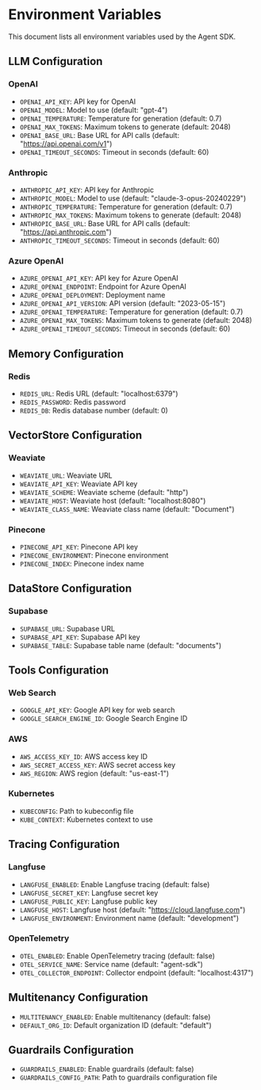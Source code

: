 # Environment Variables

This document lists all environment variables used by the Agent SDK.

## LLM Configuration

### OpenAI

- `OPENAI_API_KEY`: API key for OpenAI
- `OPENAI_MODEL`: Model to use (default: "gpt-4")
- `OPENAI_TEMPERATURE`: Temperature for generation (default: 0.7)
- `OPENAI_MAX_TOKENS`: Maximum tokens to generate (default: 2048)
- `OPENAI_BASE_URL`: Base URL for API calls (default: "https://api.openai.com/v1")
- `OPENAI_TIMEOUT_SECONDS`: Timeout in seconds (default: 60)

### Anthropic

- `ANTHROPIC_API_KEY`: API key for Anthropic
- `ANTHROPIC_MODEL`: Model to use (default: "claude-3-opus-20240229")
- `ANTHROPIC_TEMPERATURE`: Temperature for generation (default: 0.7)
- `ANTHROPIC_MAX_TOKENS`: Maximum tokens to generate (default: 2048)
- `ANTHROPIC_BASE_URL`: Base URL for API calls (default: "https://api.anthropic.com")
- `ANTHROPIC_TIMEOUT_SECONDS`: Timeout in seconds (default: 60)

### Azure OpenAI

- `AZURE_OPENAI_API_KEY`: API key for Azure OpenAI
- `AZURE_OPENAI_ENDPOINT`: Endpoint for Azure OpenAI
- `AZURE_OPENAI_DEPLOYMENT`: Deployment name
- `AZURE_OPENAI_API_VERSION`: API version (default: "2023-05-15")
- `AZURE_OPENAI_TEMPERATURE`: Temperature for generation (default: 0.7)
- `AZURE_OPENAI_MAX_TOKENS`: Maximum tokens to generate (default: 2048)
- `AZURE_OPENAI_TIMEOUT_SECONDS`: Timeout in seconds (default: 60)

## Memory Configuration

### Redis

- `REDIS_URL`: Redis URL (default: "localhost:6379")
- `REDIS_PASSWORD`: Redis password
- `REDIS_DB`: Redis database number (default: 0)

## VectorStore Configuration

### Weaviate

- `WEAVIATE_URL`: Weaviate URL
- `WEAVIATE_API_KEY`: Weaviate API key
- `WEAVIATE_SCHEME`: Weaviate scheme (default: "http")
- `WEAVIATE_HOST`: Weaviate host (default: "localhost:8080")
- `WEAVIATE_CLASS_NAME`: Weaviate class name (default: "Document")

### Pinecone

- `PINECONE_API_KEY`: Pinecone API key
- `PINECONE_ENVIRONMENT`: Pinecone environment
- `PINECONE_INDEX`: Pinecone index name

## DataStore Configuration

### Supabase

- `SUPABASE_URL`: Supabase URL
- `SUPABASE_API_KEY`: Supabase API key
- `SUPABASE_TABLE`: Supabase table name (default: "documents")

## Tools Configuration

### Web Search

- `GOOGLE_API_KEY`: Google API key for web search
- `GOOGLE_SEARCH_ENGINE_ID`: Google Search Engine ID

### AWS

- `AWS_ACCESS_KEY_ID`: AWS access key ID
- `AWS_SECRET_ACCESS_KEY`: AWS secret access key
- `AWS_REGION`: AWS region (default: "us-east-1")

### Kubernetes

- `KUBECONFIG`: Path to kubeconfig file
- `KUBE_CONTEXT`: Kubernetes context to use

## Tracing Configuration

### Langfuse

- `LANGFUSE_ENABLED`: Enable Langfuse tracing (default: false)
- `LANGFUSE_SECRET_KEY`: Langfuse secret key
- `LANGFUSE_PUBLIC_KEY`: Langfuse public key
- `LANGFUSE_HOST`: Langfuse host (default: "https://cloud.langfuse.com")
- `LANGFUSE_ENVIRONMENT`: Environment name (default: "development")

### OpenTelemetry

- `OTEL_ENABLED`: Enable OpenTelemetry tracing (default: false)
- `OTEL_SERVICE_NAME`: Service name (default: "agent-sdk")
- `OTEL_COLLECTOR_ENDPOINT`: Collector endpoint (default: "localhost:4317")

## Multitenancy Configuration

- `MULTITENANCY_ENABLED`: Enable multitenancy (default: false)
- `DEFAULT_ORG_ID`: Default organization ID (default: "default")

## Guardrails Configuration

- `GUARDRAILS_ENABLED`: Enable guardrails (default: false)
- `GUARDRAILS_CONFIG_PATH`: Path to guardrails configuration file 
